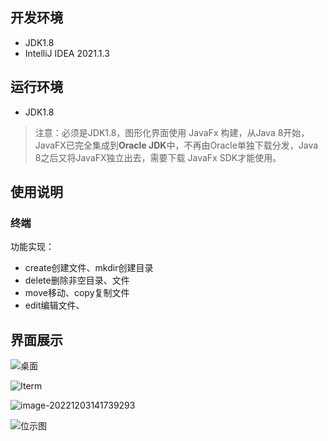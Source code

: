 ## 开发环境

* JDK1.8
* IntelliJ IDEA 2021.1.3

## 运行环境

* JDK1.8

> 注意：必须是JDK1.8，图形化界面使用 JavaFx 构建，从Java 8开始，JavaFX已完全集成到**Oracle JDK**中，不再由Oracle单独下载分发，Java 8之后又将JavaFX独立出去，需要下载 JavaFx SDK才能使用。

## 使用说明

### 终端

功能实现：

* create创建文件、mkdir创建目录
* delete删除非空目录、文件
* move移动、copy复制文件
* edit编辑文件、

## 界面展示

![桌面](../assets/REDEME/image-20221203141606875.png)

![Iterm](../assets/REDEME/image-20221203141627922.png)

![image-20221203141739293](../assets/REDEME/image-20221203141739293.png)



![位示图](../assets/REDEME/image-20221203141706225.png)
